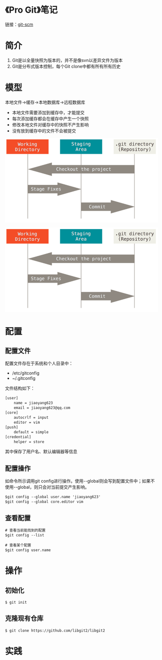 # 《Pro Git》笔记

链接：[git-scm](https://git-scm.com/book/zh/v2/)

# 简介
1. Git是以全量快照为版本的，并不是像svn以差异文件为版本
2. Git是分布式版本控制，每个Git clone中都有所有所有历史

# 模型

本地文件->缓存->本地数据库->远程数据库

- 本地文件需要添加到缓存中，才能提交
- 每次添加缓存都会在缓存中产生一个快照
- 修改本地文件对缓存中的快照不产生影响
- 没有放到缓存中的文件不会被提交

![存储区](res/git_storage.png)

![文件状态](res/git_file_states.png)

# 配置
## 配置文件
配置文件存在于系统和个人目录中：
- /etc/gitconfig
- ~/.gitconfig

文件结构如下：
```shell
[user]
    name = jiaoyang623
    email = jiaoyang623@qq.com
[core]
    autocrlf = input
    editor = vim
[push]
    default = simple
[credential]
    helper = store

```
其中保存了用户名、默认编辑器等信息
## 配置操作
如命令所示调用git config进行操作。使用--global则会写到配置文件中；如果不使用--global，则只会对当前提交产生影响。
```shell
$git config --global user.name 'jiaoyang623'
$git config --global core.editor vim
```
## 查看配置
```shell
# 查看当前能找到的配置
$git config --list

# 查看某个配置
$git config user.name
```

# 操作

## 初始化
```shell
$ git init
```

## 克隆现有仓库
```shell
$ git clone https://github.com/libgit2/libgit2
```

# 实践
